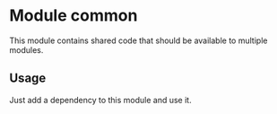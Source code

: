# Module common

This module contains shared code that should be available to multiple modules.

## Usage

Just add a dependency to this module and use it.
